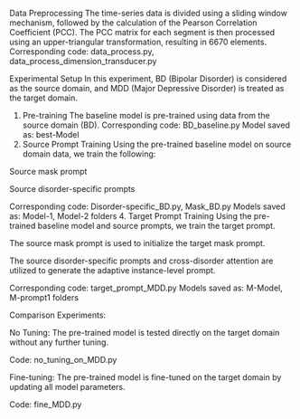Data Preprocessing
The time-series data is divided using a sliding window mechanism, followed by the calculation of the Pearson Correlation Coefficient (PCC). The PCC matrix for each segment is then processed using an upper-triangular transformation, resulting in 6670 elements.
Corresponding code: data_process.py, data_process_dimension_transducer.py

Experimental Setup
In this experiment, BD (Bipolar Disorder) is considered as the source domain, and MDD (Major Depressive Disorder) is treated as the target domain.
1. Pre-training
The baseline model is pre-trained using data from the source domain (BD).
Corresponding code: BD_baseline.py
Model saved as: best-Model
2. Source Prompt Training
Using the pre-trained baseline model on source domain data, we train the following:

Source mask prompt

Source disorder-specific prompts

Corresponding code: Disorder-specific_BD.py, Mask_BD.py
Models saved as: Model-1, Model-2 folders
4. Target Prompt Training
Using the pre-trained baseline model and source prompts, we train the target prompt.

The source mask prompt is used to initialize the target mask prompt.

The source disorder-specific prompts and cross-disorder attention are utilized to generate the adaptive instance-level prompt.

Corresponding code: target_prompt_MDD.py
Models saved as: M-Model, M-prompt1 folders

Comparison Experiments:

No Tuning: The pre-trained model is tested directly on the target domain without any further tuning.

Code: no_tuning_on_MDD.py

Fine-tuning: The pre-trained model is fine-tuned on the target domain by updating all model parameters.

Code: fine_MDD.py
